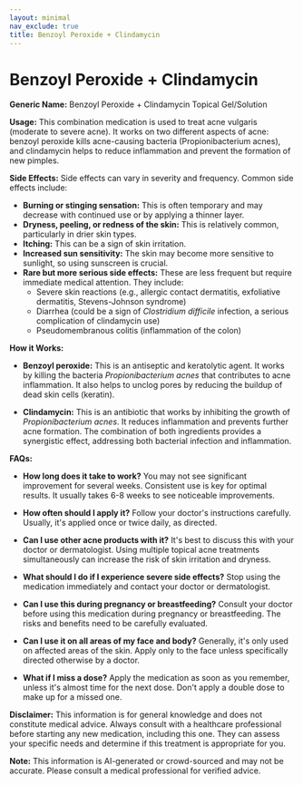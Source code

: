 ```yaml
---
layout: minimal
nav_exclude: true
title: Benzoyl Peroxide + Clindamycin
---
```


# Benzoyl Peroxide + Clindamycin

**Generic Name:** Benzoyl Peroxide + Clindamycin Topical Gel/Solution

**Usage:** This combination medication is used to treat acne vulgaris (moderate to severe acne).  It works on two different aspects of acne: benzoyl peroxide kills acne-causing bacteria (Propionibacterium acnes), and clindamycin helps to reduce inflammation and prevent the formation of new pimples.

**Side Effects:**  Side effects can vary in severity and frequency. Common side effects include:

* **Burning or stinging sensation:** This is often temporary and may decrease with continued use or by applying a thinner layer.
* **Dryness, peeling, or redness of the skin:**  This is relatively common, particularly in drier skin types.
* **Itching:** This can be a sign of skin irritation.
* **Increased sun sensitivity:** The skin may become more sensitive to sunlight, so using sunscreen is crucial.
* **Rare but more serious side effects:**  These are less frequent but require immediate medical attention.  They include:
    * Severe skin reactions (e.g., allergic contact dermatitis, exfoliative dermatitis, Stevens-Johnson syndrome)
    *  Diarrhea (could be a sign of *Clostridium difficile* infection, a serious complication of clindamycin use)
    *  Pseudomembranous colitis (inflammation of the colon)


**How it Works:**

* **Benzoyl peroxide:** This is an antiseptic and keratolytic agent.  It works by killing the bacteria *Propionibacterium acnes* that contributes to acne inflammation. It also helps to unclog pores by reducing the buildup of dead skin cells (keratin).

* **Clindamycin:** This is an antibiotic that works by inhibiting the growth of *Propionibacterium acnes*.  It reduces inflammation and prevents further acne formation.  The combination of both ingredients provides a synergistic effect, addressing both bacterial infection and inflammation.


**FAQs:**

* **How long does it take to work?**  You may not see significant improvement for several weeks. Consistent use is key for optimal results.  It usually takes 6-8 weeks to see noticeable improvements.

* **How often should I apply it?**  Follow your doctor's instructions carefully.  Usually, it's applied once or twice daily, as directed.

* **Can I use other acne products with it?**  It's best to discuss this with your doctor or dermatologist. Using multiple topical acne treatments simultaneously can increase the risk of skin irritation and dryness.

* **What should I do if I experience severe side effects?**  Stop using the medication immediately and contact your doctor or dermatologist.

* **Can I use this during pregnancy or breastfeeding?**  Consult your doctor before using this medication during pregnancy or breastfeeding. The risks and benefits need to be carefully evaluated.

* **Can I use it on all areas of my face and body?**  Generally, it's only used on affected areas of the skin.  Apply only to the face unless specifically directed otherwise by a doctor.

* **What if I miss a dose?**  Apply the medication as soon as you remember, unless it's almost time for the next dose. Don't apply a double dose to make up for a missed one.


**Disclaimer:** This information is for general knowledge and does not constitute medical advice. Always consult with a healthcare professional before starting any new medication, including this one. They can assess your specific needs and determine if this treatment is appropriate for you.


**Note:** This information is AI-generated or crowd-sourced and may not be accurate. Please consult a medical professional for verified advice.
